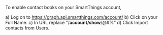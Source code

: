 To enable contact books on your SmartThings account,

a) Log on to https://graph.api.smartthings.com/account/
b) Click on your Full Name.
c) In URL replace "/**account/show**/@#$%" with "/**contact**/@#$%"
d) Click Import contacts from Users.

